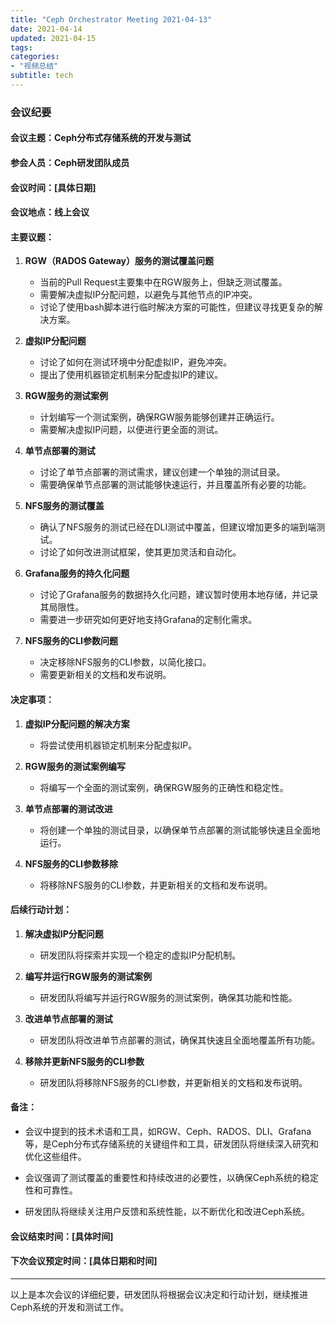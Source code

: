 ```yaml
---
title: "Ceph Orchestrator Meeting 2021-04-13"
date: 2021-04-14
updated: 2021-04-15
tags:
categories:
- "视频总结"
subtitle: tech
---
```



### 会议纪要

#### 会议主题：Ceph分布式存储系统的开发与测试

#### 参会人员：Ceph研发团队成员

#### 会议时间：[具体日期]

#### 会议地点：线上会议

#### 主要议题：

1. **RGW（RADOS Gateway）服务的测试覆盖问题**
   - 当前的Pull Request主要集中在RGW服务上，但缺乏测试覆盖。
   - 需要解决虚拟IP分配问题，以避免与其他节点的IP冲突。
   - 讨论了使用bash脚本进行临时解决方案的可能性，但建议寻找更复杂的解决方案。

2. **虚拟IP分配问题**
   - 讨论了如何在测试环境中分配虚拟IP，避免冲突。
   - 提出了使用机器锁定机制来分配虚拟IP的建议。

3. **RGW服务的测试案例**
   - 计划编写一个测试案例，确保RGW服务能够创建并正确运行。
   - 需要解决虚拟IP问题，以便进行更全面的测试。

4. **单节点部署的测试**
   - 讨论了单节点部署的测试需求，建议创建一个单独的测试目录。
   - 需要确保单节点部署的测试能够快速运行，并且覆盖所有必要的功能。

5. **NFS服务的测试覆盖**
   - 确认了NFS服务的测试已经在DLI测试中覆盖，但建议增加更多的端到端测试。
   - 讨论了如何改进测试框架，使其更加灵活和自动化。

6. **Grafana服务的持久化问题**
   - 讨论了Grafana服务的数据持久化问题，建议暂时使用本地存储，并记录其局限性。
   - 需要进一步研究如何更好地支持Grafana的定制化需求。

7. **NFS服务的CLI参数问题**
   - 决定移除NFS服务的CLI参数，以简化接口。
   - 需要更新相关的文档和发布说明。

#### 决定事项：

1. **虚拟IP分配问题的解决方案**
   - 将尝试使用机器锁定机制来分配虚拟IP。

2. **RGW服务的测试案例编写**
   - 将编写一个全面的测试案例，确保RGW服务的正确性和稳定性。

3. **单节点部署的测试改进**
   - 将创建一个单独的测试目录，以确保单节点部署的测试能够快速且全面地运行。

4. **NFS服务的CLI参数移除**
   - 将移除NFS服务的CLI参数，并更新相关的文档和发布说明。

#### 后续行动计划：

1. **解决虚拟IP分配问题**
   - 研发团队将探索并实现一个稳定的虚拟IP分配机制。

2. **编写并运行RGW服务的测试案例**
   - 研发团队将编写并运行RGW服务的测试案例，确保其功能和性能。

3. **改进单节点部署的测试**
   - 研发团队将改进单节点部署的测试，确保其快速且全面地覆盖所有功能。

4. **移除并更新NFS服务的CLI参数**
   - 研发团队将移除NFS服务的CLI参数，并更新相关的文档和发布说明。

#### 备注：

- 会议中提到的技术术语和工具，如RGW、Ceph、RADOS、DLI、Grafana等，是Ceph分布式存储系统的关键组件和工具，研发团队将继续深入研究和优化这些组件。

- 会议强调了测试覆盖的重要性和持续改进的必要性，以确保Ceph系统的稳定性和可靠性。

- 研发团队将继续关注用户反馈和系统性能，以不断优化和改进Ceph系统。

#### 会议结束时间：[具体时间]

#### 下次会议预定时间：[具体日期和时间]

---

以上是本次会议的详细纪要，研发团队将根据会议决定和行动计划，继续推进Ceph系统的开发和测试工作。